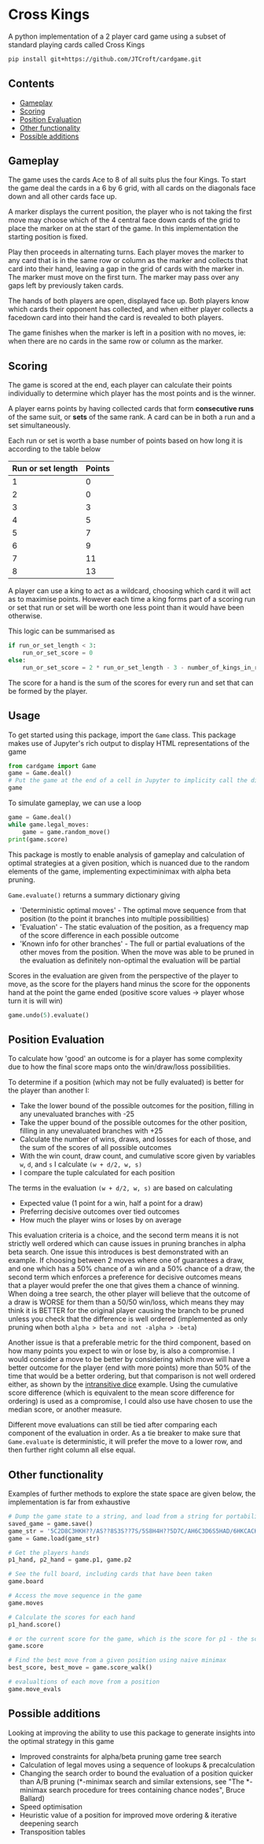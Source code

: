 # Cross Kings

A python implementation of a 2 player card game using a subset of standard playing cards called Cross Kings

```bash
pip install git+https://github.com/JTCroft/cardgame.git
```

## Contents

- [Gameplay](#gameplay)
- [Scoring](#scoring)
- [Position Evaluation](#position-evaluation)
- [Other functionality](#other-functionality)
- [Possible additions](#possible-additions)

## Gameplay

The game uses the cards Ace to 8 of all suits plus the four Kings. To start the game deal the cards in a 6 by 6 grid, with all cards on the diagonals face down and all other cards face up.

A marker displays the current position, the player who is not taking the first move may choose which of the 4 central face down cards of the grid to place the marker on at the start of the game. In this implementation the starting position is fixed.

Play then proceeds in alternating turns. Each player moves the marker to any card that is in the same row or column as the marker and collects that card into their hand, leaving a gap in the grid of cards with the marker in. The marker must move on the first turn. The marker may pass over any gaps left by previously taken cards.

The hands of both players are open, displayed face up. Both players know which cards their opponent has collected, and when either player collects a facedown card into their hand the card is revealed to both players.

The game finishes when the marker is left in a position with no moves, ie: when there are no cards in the same row or column as the marker.

## Scoring

The game is scored at the end, each player can calculate their points individually to determine which player has the most points and is the winner.

A player earns points by having collected cards that form **consecutive runs** of the same suit, or **sets** of the same rank. A card can be in both a run and a set simultaneously.

Each run or set is worth a base number of points based on how long it is according to the table below

| Run or set length | Points |
| ----------------- | ------ |
| 1                 | 0      |
| 2                 | 0      |
| 3                 | 3      |
| 4                 | 5      |
| 5                 | 7      |
| 6                 | 9      |
| 7                 | 11     |
| 8                 | 13     |

A player can use a king to act as a wildcard, choosing which card it will act as to maximise points. However each time a king forms part of a scoring run or set that run or set will be worth one less point than it would have been otherwise.

This logic can be summarised as

```python
if run_or_set_length < 3:
    run_or_set_score = 0
else:
    run_or_set_score = 2 * run_or_set_length - 3 - number_of_kings_in_run_or_set
```

The score for a hand is the sum of the scores for every run and set that can be formed by the player.

## Usage

To get started using this package, import the ``Game`` class. This package makes use of Jupyter's rich output to display HTML representations of the game

```python
from cardgame import Game
game = Game.deal()
# Put the game at the end of a cell in Jupyter to implicity call the display function
game
```

To simulate gameplay, we can use a loop

```python
game = Game.deal()
while game.legal_moves:
    game = game.random_move()
print(game.score)
```

This package is mostly to enable analysis of gameplay and calculation of optimal strategies at a given position, which is nuanced due to the random elements of the game, implementing expectiminimax with alpha beta pruning.

`Game.evaluate()` returns a summary dictionary giving

* 'Deterministic optimal moves' - The optimal move sequence from that position (to the point it branches into multiple possibilities)
* 'Evaluation' - The static evaluation of the position, as a frequency map of the score difference in each possible outcome
* 'Known info for other branches' - The full or partial evaluations of the other moves from the position. When the move was able to be pruned in the evaluation as definitely non-optimal the evaluation will be partial

Scores in the evaluation are given from the perspective of the player to move, as the score for the players hand minus the score for the opponents hand at the point the game ended (positive score values &rarr; player whose turn it is will win)

```python
game.undo(5).evaluate()
```

## Position Evaluation

To calculate how 'good' an outcome is for a player has some complexity due to how the final score maps onto the win/draw/loss possibilities.

To determine if a position (which may not be fully evaluated) is better for the player than another I:

* Take the lower bound of the possible outcomes for the position, filling in any unevaluated branches with -25
* Take the upper bound of the possible outcomes for the other position, filling in any unevaluated branches with +25
* Calculate the number of wins, draws, and losses for each of those, and the sum of the scores of all possible outcomes
* With the win count, draw count, and cumulative score given by variables `w`, `d`, and `s` I calculate `(w + d/2, w, s)`
* I compare the tuple calculated for each position

The terms in the evaluation `(w + d/2, w, s)` are based on calculating

* Expected value (1 point for a win, half a point for a draw)
* Preferring decisive outcomes over tied outcomes
* How much the player wins or loses by on average

This evaluation criteria is a choice, and the second term means it is not strictly well ordered which can cause issues in pruning branches in alpha beta search. One issue this introduces is best demonstrated with an example. If choosing between 2 moves where one of guarantees a draw, and one which has a 50% chance of a win and a 50% chance of a draw, the second term which enforces a preference for decisive outcomes means that a player would prefer the one that gives them a chance of winning. When doing a tree search, the other player will believe that the outcome of a draw is WORSE for them than a 50/50 win/loss, which means they may think it is BETTER for the original player causing the branch to be pruned unless you check that the difference is well ordered (implemented as only pruning when both `alpha > beta and not -alpha > -beta`)

Another issue is that a preferable metric for the third component, based on how many points you expect to win or lose by, is also a compromise. I would consider a move to be better by considering which move will have a better outcome for the player (end with more points) more than 50% of the time that would be a better ordering, but that comparison is not well ordered either, as shown by the [intransitive dice](https://en.wikipedia.org/wiki/Intransitive_dice) example. Using the cumulative score difference (which is equivalent to the mean score difference for ordering) is used as a compromise, I could also use have chosen to use the median score, or another measure.

Different move evaluations can still be tied after comparing each component of the evaluation in order. As a tie breaker to make sure that `Game.evaluate` is deterministic, it will prefer the move to a lower row, and then further right column all else equal.

## Other functionality

Examples of further methods to explore the state space are given below, the implementation is far from exhaustive

```python
# Dump the game state to a string, and load from a string for portability
saved_game = game.save()
game_str = '5C2D8C3HKH??/AS??8S3S??7S/5S8H4H??5D7C/AH6C3D6S5HAD/6HKCACKD4C2H/8D2S7H4D7D??//2C3C4S6DKS//731630308968466917018937'
game = Game.load(game_str)

# Get the players hands
p1_hand, p2_hand = game.p1, game.p2

# See the full board, including cards that have been taken
game.board

# Access the move sequence in the game
game.moves

# Calculate the scores for each hand
p1_hand.score()

# or the current score for the game, which is the score for p1 - the score for p2
game.score

# Find the best move from a given position using naive minimax
best_score, best_move = game.score_walk()

# evalualtions of each move from a position
game.move_evals
```

## Possible additions

Looking at improving the ability to use this package to generate insights into the optimal strategy in this game

- Improved constraints for alpha/beta pruning game tree search
- Calculation of legal moves using a sequence of lookups & precalculation
- Changing the search order to bound the evaluation of a position quicker than A/B pruning (\*-minimax search and similar extensions, see "The *-minimax search procedure for trees containing chance nodes", Bruce Ballard)
- Speed optimisation
- Heuristic value of a position for improved move ordering & iterative deepening search
- Transposition tables